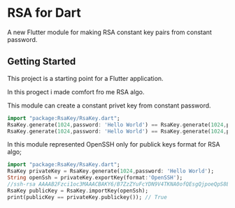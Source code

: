# RSA for Dart 

A new Flutter module for making RSA constant key pairs from constant password.

## Getting Started

This project is a starting point for a Flutter application.

In this progect i made comfort fro me RSA algo. 

This module can create a constant privet key from constant password.
```dart
import "package:RsaKey/RsaKey.dart";
RsaKey.generate(1024,password: 'Hello World') == RsaKey.generate(1024,password: 'Hello World'); // True
RsaKey.generate(1024,password: 'Hello World') == RsaKey.generate(1024,password: 'Hi'); // False
```

In this module represented OpenSSH only for publick keys format for RSA algo;
```dart
import "package:RsaKey/RsaKey.dart";
RsaKey privateKey = RsaKey.generate(1024,password: 'Hello World');
String openSsh = privateKey.exportKey(format:'OpenSSH');
//ssh-rsa AAAAB2Fzci1oc3MAAACBAKY6/B7ZzZYuFcYDN9V4TKNA0ofQEsgQjpoeQpS8EVR2r0Y6/DCfss7oxfnDoIx7KuBIBbLdDfkZNtLqELZGD2kJ5MmIUMynNCvdKCpq2F6m8I90pjVBj4kJWyJHXUl4VUDBsweE4oWP61WS2h/aO4lIfvw0vQ5YE/4mNPZ2mGvhAAAAFgZHEX2WupYuqQwy+F0a/lLDBhKwpvU=
RsaKey publicKey = RsaKey.importKey(openSsh);
print(publicKey == privateKey.publickey()); // True
```
